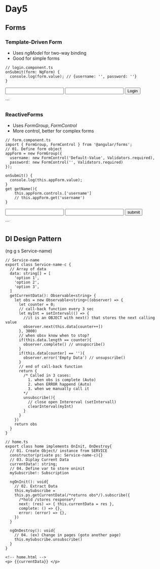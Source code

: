 # Day5
## Forms
### Template-Driven Form
- Uses *ngModel* for two-way binding
- Good for simple forms
```
// login.component.ts
onSubmit(form: NgForm) {
  console.log(form.value); // {username: '', password: ''}
}
```
<!-- login.component.html -->
<form #loginForm="ngForm" (ngSubmit)="onSubmit(loginForm)">
  <input 
    type="text" 
    name="username" 
    ngModel 
    required
  >
  <input 
    type="password" 
    name="password" 
    ngModel 
    required
  >
  <button type="submit">Login</button>
</form>
```

### ReactiveForms
- Uses *FormGroup*, *FormControl*
- More control, better for complex forms
```
// form.component.ts
import { FormGroup, FormControl } from '@angular/forms';
// 01. Define form object
appForm = new FormGroup({
  username: new FormControl('Default-Value', Validators.required),
  password: new FormControl('', Validators.required)
});

onSubmit() {
  console.log(this.appForm.value);
}
get getName(){
    this.appForm.controls.['username']
    // this.appForm.get('username')
}
```
<!-- form.component.html -->
<!-- 02. Binding form with formObj -->
<form [formGroup]="appForm" (ngSubmit)="onSubmit()">
  <input 
    type="text" 
    formControlName="username"
  >
  <input 
    type="password" 
    formControlName="password"
  >
  <button type="submit">submit</button>
</form>
```

## DI Design Pattern
(ng g s Service-name)
```
// Service-name
export class Service-name-c {
  // Array of data
  data: string[] = [
    'option 1',
    'option 2',
    'option 3',
  ]
  getCurrentData(): Observable<string> {
    let obs = new Observable<string>((observer) => {
      let counter = 0;
      // call-back function every 3 sec
      let myInt = setInterval(() => {
        //it is an OBJECT with next() that stores the next calling value
        observer.next(this.data[counter++])
      }, 3000)
      // when obsv know when to stop?
      if(this.data.length == counter){
        observer.complete() // unsupscribe()
      }
      if(this.data[counter] == ''){
        observer.error('Empty Data') // unsupscribe()
      }
      // end of call-back function
      return {
        /* Called in 3 cases:
          1. when obs is complete (Auto)
          2. when ERROR happend (Auto)
          3. when we manually call it
        */
        unsubscribe(){
          // close open Intererval (setIntervall)
          clearInterval(myInt)
        }
      }
    })
    return obs
  }
}
```

```
// home.ts
export class home implements OnInit, OnDestroy{
  // 01. Create Object/ instance from SERVICE
  constructor(private ps: Service-name-c){}
  // 03. Diplay Current Data
  currentData!: string;
  // 04. Define var to store oninit
  mySubscribe!: Subscription

  ngOnInit(): void{
    // 02. Extract Data
    this.mySubscribe = 
    this.ps.getCurrentData(/*returns obs*/).subscribe({
      /*hold /stores response*/ 
      next: (res) => { this.currentData = res },
      complete: () => {},
      error: (error) => {},
    })
  }

  ngOnDestroy(): void{
    // 04. (ex) Change in pages (goto another page) 
    this.mySubscribe.unsubscribe()
  }
}
```
```
<!-- home.html -->
<p> {{currentData}} </p>
```
